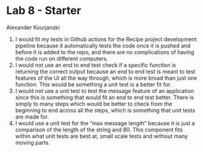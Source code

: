 # Lab 8 - Starter

Alexander Kourjanski

1) I would fit my tests in Github actions for the Recipe project development pipeline because it automatically tests the code once it is pushed and before it is added to the repo, and there are no complications of having the code run on different computers.
2) I would not use an end to end test check if a specific function is returning the correct output because an end to end test is meant to test features of the UI all the way through, which is more broad than just one function. This would be something a unit test is a better fit for.
3) I would not use a unit test to test the message feature of an application since this is something that would fit an end to end test better. There is simply to many steps which would be better to check from the beginning to end across all the steps, which is something that unit tests are made for.
4) I would use a unit test for the “max message length” because it is just a comparison of the length of the string and 80. This component fits within what unit tests are best at, small scale tests and without many moving parts.